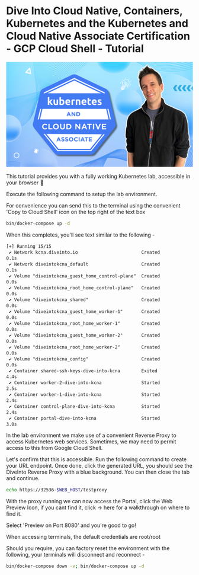 # Dive Into Cloud Native, Containers, Kubernetes and the Kubernetes and Cloud Native Associate Certification - GCP Cloud Shell - Tutorial

![DiveInto](https://raw.githubusercontent.com/spurin/diveintokcna/main/DiveIntoKCNA_Cover.png)

This tutorial provides you with a fully working Kubernetes lab, accessible in your browser 🚀

Execute the following command to setup the lab environment.

For convenience you can send this to the terminal using the convenient 'Copy to Cloud Shell' icon on the top right of the text box

```bash
bin/docker-compose up -d
```

When this completes, you'll see text similar to the following -

```terminal
[+] Running 15/15
 ✔ Network kcna.diveinto.io                        Created                                                                                           0.1s 
 ✔ Network diveintokcna_default                    Created                                                                                           0.1s 
 ✔ Volume "diveintokcna_guest_home_control-plane"  Created                                                                                           0.0s 
 ✔ Volume "diveintokcna_root_home_control-plane"   Created                                                                                           0.0s 
 ✔ Volume "diveintokcna_shared"                    Created                                                                                           0.0s 
 ✔ Volume "diveintokcna_guest_home_worker-1"       Created                                                                                           0.0s 
 ✔ Volume "diveintokcna_root_home_worker-1"        Created                                                                                           0.0s 
 ✔ Volume "diveintokcna_guest_home_worker-2"       Created                                                                                           0.0s 
 ✔ Volume "diveintokcna_root_home_worker-2"        Created                                                                                           0.0s 
 ✔ Volume "diveintokcna_config"                    Created                                                                                           0.0s 
 ✔ Container shared-ssh-keys-dive-into-kcna        Exited                                                                                            4.4s 
 ✔ Container worker-2-dive-into-kcna               Started                                                                                           2.5s 
 ✔ Container worker-1-dive-into-kcna               Started                                                                                           2.4s 
 ✔ Container control-plane-dive-into-kcna          Started                                                                                           2.4s 
 ✔ Container portal-dive-into-kcna                 Started                                                                                           3.0s 
```

In the lab environment we make use of a convenient Reverse Proxy to access Kubernetes web services. Sometimes, we may need to permit access to this from Google Cloud Shell. 

Let's confirm that this is accessible. Run the following command to create your URL endpoint. Once done, click the generated URL, you should see the DiveInto Reverse Proxy with a blue background. You can then close the tab and continue.

```bash
echo https://32536-$WEB_HOST/testproxy
```

With the proxy running we can now access the Portal, click the Web Preview Icon, if you cant find it, click -> <walkthrough-web-preview-icon>here</walkthrough-web-preview-icon> for a walkthrough on where to find it.

Select 'Preview on Port 8080' and you're good to go!  

When accessing terminals, the default credentials are root/root

Should you require, you can factory reset the environment with the following, your terminals will disconnect and reconnect -

```bash
bin/docker-compose down -v; bin/docker-compose up -d
```
